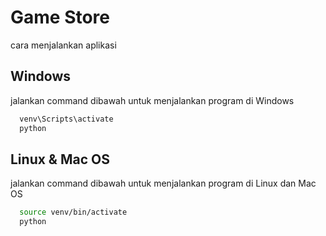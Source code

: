 # Game Store

cara menjalankan aplikasi



## Windows

jalankan command dibawah untuk menjalankan program di Windows

```bash
  venv\Scripts\activate
  python
```


## Linux & Mac OS

jalankan command dibawah untuk menjalankan program di Linux dan Mac OS

```bash
  source venv/bin/activate
  python
```
    
    
